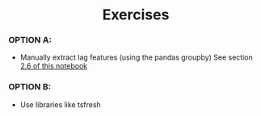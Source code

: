 <h1 align="center">Exercises</h1>



### OPTION A:
- Manually extract lag features (using the pandas groupby)
See section [2.6 of this notebook](https://www.kaggle.com/deepdivelm/feature-engineering-lightgbm-exploring-performance)


### OPTION B:
- Use libraries like tsfresh